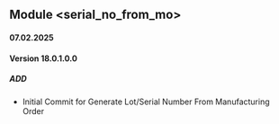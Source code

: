 ## Module <serial_no_from_mo>

#### 07.02.2025
#### Version 18.0.1.0.0
##### ADD
- Initial Commit for Generate Lot/Serial Number From Manufacturing Order
